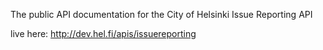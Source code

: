 The public API documentation for
the City of Helsinki Issue Reporting API

live here: http://dev.hel.fi/apis/issuereporting
